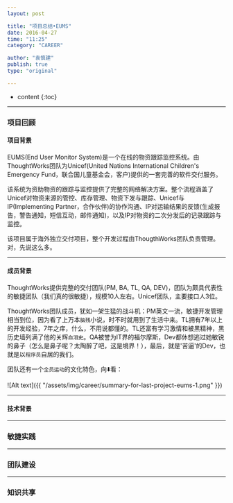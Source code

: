 ```yaml
---
layout: post

title: "项目总结•EUMS"
date: 2016-04-27
time: "11:25"
category: "CAREER"

author: "袁慎建"
publish: true
type: "original"

---
```



* content
{:toc}

---


### 项目回顾

#### 项目背景
EUMS(End User Monitor System)是一个在线的物资跟踪监控系统。由ThoughtWorks团队为Unicef(United Nations International Children's Emergency Fund，联合国儿童基金会，客户)提供的一套完善的软件交付服务。  

该系统为资助物资的跟踪与监控提供了完整的网络解决方案。整个流程涵盖了Unicef对物资来源的管控、库存管理、物资下发与跟踪、Unicef与IP(Implementing Partner，合作伙伴)的协作沟通、IP对运输结果的反馈(生成报告，警告通知，短信互动，邮件通知)，以及IP对物资的二次分发后的记录跟踪与监控。

该项目属于海外独立交付项目，整个开发过程由ThougthWorks团队负责管理。对，先说这么多。

---

#### 成员背景
ThoughtWorks提供完整的交付团队(PM, BA, TL, QA, DEV)，团队为颇具代表性的敏捷团队（我们真的很敏捷），规模10人左右。Unicef团队，主要接口人3位。

ThoughtWorks团队成员，犹如一架生猛的战斗机：PM英文一流，敏捷开发管理相当到位，因为看了上万本`脑残`小说，时不时就用到了生活中来。TL拥有7年以上的开发经验，7年之痒，什么，不用说都懂的。TL还富有学习激情和被黑精神，黑历史墙列满了他的关辉`血泪史`。QA被誉为IT界的福尔摩斯，Dev都休想逃过她敏锐的鼻子（怎么是鼻子呢？太陶醉了吧，这是境界！），最后，就是'苦逼'的Dev，也就是以`程序员`自居的我们。

团队还有一个`全员运动`的文化特色，向⬇️看：

![Alt text]({{ "/assets/img/career/summary-for-last-project-eums-1.png" }})


---

#### 技术背景

---

### 敏捷实践

---

### 团队建设

---

### 知识共享




